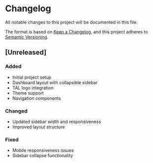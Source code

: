 # Changelog

All notable changes to this project will be documented in this file.

The format is based on [Keep a Changelog](https://keepachangelog.com/en/1.0.0/),
and this project adheres to [Semantic Versioning](https://semver.org/spec/v2.0.0.html).

## [Unreleased]

### Added

- Initial project setup
- Dashboard layout with collapsible sidebar
- TAL logo integration
- Theme support
- Navigation components

### Changed

- Updated sidebar width and responsiveness
- Improved layout structure

### Fixed

- Mobile responsiveness issues
- Sidebar collapse functionality
